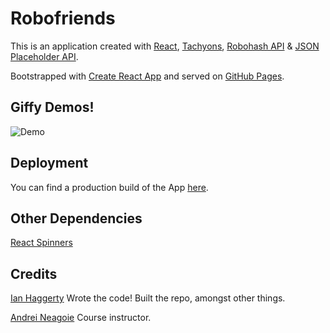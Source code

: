 # Robofriends

This is an application created with [React](), [Tachyons](),
[Robohash API](https://robohash.org/) & [JSON Placeholder API](https://jsonplaceholder.typicode.com/).

Bootstrapped with [Create React App](https://reactjs.org/docs/create-a-new-react-app.html) and served on [GitHub Pages](https://pages.github.com/).

## Giffy Demos!

![Demo](robo-demo.gif)

## Deployment

You can find a production build of the App [here](https://ianhaggerty.github.io/robofriends/).

## Other Dependencies

[React Spinners](https://github.com/davidhu2000/react-spinners)

## Credits

[Ian Haggerty](https://github.com/ianhaggerty) Wrote the code! Built the repo, amongst other things.

[Andrei Neagoie](https://github.com/aneagoie) Course instructor.
